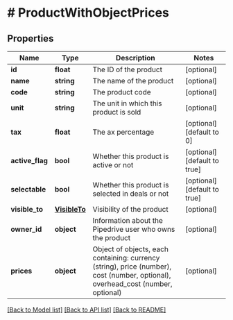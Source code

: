 # # ProductWithObjectPrices

## Properties

Name | Type | Description | Notes
------------ | ------------- | ------------- | -------------
**id** | **float** | The ID of the product | [optional]
**name** | **string** | The name of the product | [optional]
**code** | **string** | The product code | [optional]
**unit** | **string** | The unit in which this product is sold | [optional]
**tax** | **float** | The ax percentage | [optional] [default to 0]
**active_flag** | **bool** | Whether this product is active or not | [optional] [default to true]
**selectable** | **bool** | Whether this product is selected in deals or not | [optional] [default to true]
**visible_to** | [**VisibleTo**](VisibleTo.md) | Visibility of the product | [optional]
**owner_id** | **object** | Information about the Pipedrive user who owns the product | [optional]
**prices** | **object** | Object of objects, each containing: currency (string), price (number), cost (number, optional), overhead_cost (number, optional) | [optional]

[[Back to Model list]](../../README.md#models) [[Back to API list]](../../README.md#endpoints) [[Back to README]](../../README.md)
